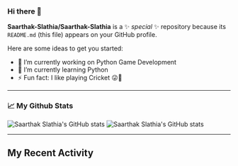 ### Hi there 👋


**Saarthak-Slathia/Saarthak-Slathia** is a ✨ _special_ ✨ repository because its `README.md` (this file) appears on your GitHub profile.

Here are some ideas to get you started:

- 🔭 I’m currently working on Python Game Development
- 🌱 I’m currently learning Python
- ⚡ Fun fact: I like playing Cricket 😜🏏

---

### 📈 My Github Stats 

![Saarthak Slathia's GitHub stats](https://github-readme-stats.vercel.app/api?username=Saarthak-Slathia&show_icons=true&theme=highcontrast)
![Saarthak Slathia's GitHub stats](https://github-readme-stats.vercel.app/api/top-langs?username=Saarthak-Slathia&show_icons=true&theme=highcontrast)

---

## My Recent Activity

<!-- START_SECTION:waka -->
<!-- END_SECTION:waka -->
